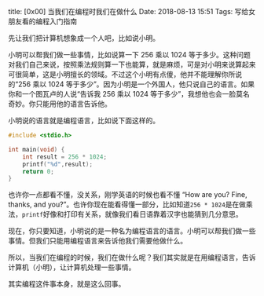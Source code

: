 title: [0x00] 当我们在编程时我们在做什么
Date: 2018-08-13 15:51
Tags: 写给女朋友看的编程入门指南

先让我们把计算机想象成一个人吧，比如说小明。

小明可以帮我们做一些事情，比如说算一下 256 乘以 1024 等于多少。这种问题对我们自己来说，按照乘法规则算一下也能算，就是麻烦，可是对小明来说算起来可很简单，这是小明擅长的领域。不过这个小明有点傻，他并不能理解你所说的“256 乘以 1024 等于多少”。因为小明是一个外国人，他只说自己的语言。如果你和一个图瓦卢的人说“告诉我 256 乘以 1024 等于多少”，我想他也会一脸莫名奇妙。你只能用他的语言告诉他。

小明说的语言就是编程语言，比如说下面这样的。

```c
#include <stdio.h>

int main(void) {
	int result = 256 * 1024;
	printf("%d",result);
	return 0;
}
```

也许你一点都看不懂，没关系，刚学英语的时候也看不懂 “How are you? Fine, thanks, and you?”。也许你现在能看得懂一部分，比如知道`256 * 1024`是在做乘法，`printf`好像和打印有关系，就像我们看日语靠着汉字也能猜到几分意思。

现在，你只要知道，小明说的是一种名为编程语言的语言。小明可以帮我们做一些事情。但我们只能用编程语言来告诉他我们需要他做什么。

所以，当我们在编程的时候，我们在做什么呢？我们其实就是在用编程语言，告诉计算机（小明），让计算机处理一些事情。

其实编程这件事本身，就是这么回事。
